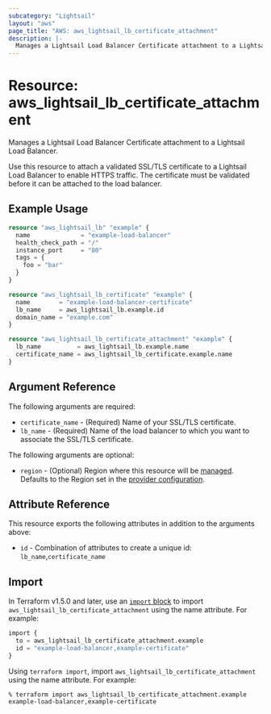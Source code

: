 ```yaml
---
subcategory: "Lightsail"
layout: "aws"
page_title: "AWS: aws_lightsail_lb_certificate_attachment"
description: |-
  Manages a Lightsail Load Balancer Certificate attachment to a Lightsail Load Balancer.
---
```


# Resource: aws_lightsail_lb_certificate_attachment

Manages a Lightsail Load Balancer Certificate attachment to a Lightsail Load Balancer.

Use this resource to attach a validated SSL/TLS certificate to a Lightsail Load Balancer to enable HTTPS traffic. The certificate must be validated before it can be attached to the load balancer.

## Example Usage

```terraform
resource "aws_lightsail_lb" "example" {
  name              = "example-load-balancer"
  health_check_path = "/"
  instance_port     = "80"
  tags = {
    foo = "bar"
  }
}

resource "aws_lightsail_lb_certificate" "example" {
  name        = "example-load-balancer-certificate"
  lb_name     = aws_lightsail_lb.example.id
  domain_name = "example.com"
}

resource "aws_lightsail_lb_certificate_attachment" "example" {
  lb_name          = aws_lightsail_lb.example.name
  certificate_name = aws_lightsail_lb_certificate.example.name
}
```

## Argument Reference

The following arguments are required:

* `certificate_name` - (Required) Name of your SSL/TLS certificate.
* `lb_name` - (Required) Name of the load balancer to which you want to associate the SSL/TLS certificate.

The following arguments are optional:

* `region` - (Optional) Region where this resource will be [managed](https://docs.aws.amazon.com/general/latest/gr/rande.html#regional-endpoints). Defaults to the Region set in the [provider configuration](https://registry.terraform.io/providers/hashicorp/aws/latest/docs#aws-configuration-reference).

## Attribute Reference

This resource exports the following attributes in addition to the arguments above:

* `id` - Combination of attributes to create a unique id: `lb_name`,`certificate_name`

## Import

In Terraform v1.5.0 and later, use an [`import` block](https://developer.hashicorp.com/terraform/language/import) to import `aws_lightsail_lb_certificate_attachment` using the name attribute. For example:

```terraform
import {
  to = aws_lightsail_lb_certificate_attachment.example
  id = "example-load-balancer,example-certificate"
}
```

Using `terraform import`, import `aws_lightsail_lb_certificate_attachment` using the name attribute. For example:

```console
% terraform import aws_lightsail_lb_certificate_attachment.example example-load-balancer,example-certificate
```
